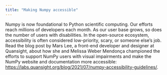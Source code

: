 ```yaml
---
title: "Making Numpy accessible"
---
```


Numpy is now foundational to Python scientific computing. Our efforts reach millions of developers each month. 
As our user base grows, so does the number of users with disabilities. In the open-source ecosystem, accessibility 
is often considered low-priority, scary, or someone else’s job. Read the blog post by Mars Lee, a front-end developer and designer at Quansight, 
about how she and Melissa Weber Mendonça championed the efforts to support NumPy users with visual impairments 
and make the NumPy website and documentation more accessible: https://labs.quansight.org/blog/2021/07/numpy-accessibility-guidelines/.
